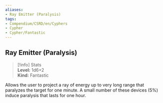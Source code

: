 ```yaml
---
aliases:
- Ray Emitter (Paralysis)
tags:
- Compendium/CSRD/en/Cyphers
- Cypher
- Cypher/Fantastic
---
```


  
## Ray Emitter (Paralysis)  
>[!info] Stats  
> **Level:** 1d6+2  
> **Kind:** Fantastic
  
Allows the user to project a ray of energy up to very long range that paralyzes the target for one minute. A small number of these devices (5%) induce paralysis that lasts for one hour.